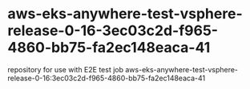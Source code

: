 # aws-eks-anywhere-test-vsphere-release-0-16-3ec03c2d-f965-4860-bb75-fa2ec148eaca-41
repository for use with E2E test job aws-eks-anywhere-test-vsphere-release-0-16:3ec03c2d-f965-4860-bb75-fa2ec148eaca-41
